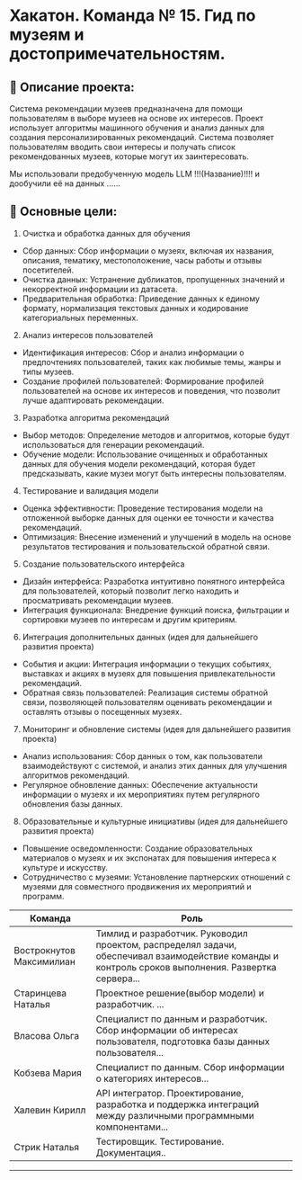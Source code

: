 # Хакатон. Команда № 15. Гид по музеям и достопримечательностям. 


## 📝 Описание проекта:
Система рекомендации музеев предназначена для помощи пользователям в выборе музеев на основе их интересов. Проект использует алгоритмы машинного обучения и анализ данных для создания персонализированных рекомендаций. Система позволяет пользователям вводить свои интересы и получать список рекомендованных музеев, которые могут их заинтересовать.

Мы использовали предобученную модель LLM !!!(Название)!!!! и дообучили её на данных ......

## 🎯 Основные цели: 
1. Очистка и обработка данных для обучения
- Сбор данных: Сбор информации о музеях, включая их названия, описания, тематику, местоположение, часы работы и отзывы посетителей.
- Очистка данных: Устранение дубликатов, пропущенных значений и некорректной информации из датасета.
- Предварительная обработка: Приведение данных к единому формату, нормализация текстовых данных и кодирование категориальных переменных.
2. Анализ интересов пользователей
- Идентификация интересов: Сбор и анализ информации о предпочтениях пользователей, таких как любимые темы, жанры и типы музеев.
- Создание профилей пользователей: Формирование профилей пользователей на основе их интересов и поведения, что позволит лучше адаптировать рекомендации.
3. Разработка алгоритма рекомендаций
- Выбор методов: Определение методов и алгоритмов, которые будут использоваться для генерации рекомендаций.
- Обучение модели: Использование очищенных и обработанных данных для обучения модели рекомендаций, которая будет предсказывать, какие музеи могут быть интересны пользователям.
4. Тестирование и валидация модели
- Оценка эффективности: Проведение тестирования модели на отложенной выборке данных для оценки ее точности и качества рекомендаций.
- Оптимизация: Внесение изменений и улучшений в модель на основе результатов тестирования и пользовательской обратной связи.
5. Создание пользовательского интерфейса
- Дизайн интерфейса: Разработка интуитивно понятного интерфейса для пользователей, который позволит легко находить и просматривать рекомендации музеев.
- Интеграция функционала: Внедрение функций поиска, фильтрации и сортировки музеев по интересам и другим критериям.
6. Интеграция дополнительных данных (идея для дальнейшего развития проекта)
- События и акции: Интеграция информации о текущих событиях, выставках и акциях в музеях для повышения привлекательности рекомендаций.
- Обратная связь пользователей: Реализация системы обратной связи, позволяющей пользователям оценивать рекомендации и оставлять отзывы о посещенных музеях.
7. Мониторинг и обновление системы (идея для дальнейшего развития проекта)
- Анализ использования: Сбор данных о том, как пользователи взаимодействуют с системой, и анализ этих данных для улучшения алгоритмов рекомендаций.
- Регулярное обновление данных: Обеспечение актуальности информации о музеях и их мероприятиях путем регулярного обновления базы данных.
8. Образовательные и культурные инициативы (идея для дальнейшего развития проекта)
- Повышение осведомленности: Создание образовательных материалов о музеях и их экспонатах для повышения интереса к культуре и искусству.
- Сотрудничество с музеями: Установление партнерских отношений с музеями для совместного продвижения их мероприятий и программ.

|Команда|Роль|
|----|----|
|Вострокнутов Максимилиан |Тимлид и разработчик. Руководил проектом, распределял задачи, обеспечивал взаимодействие команды и контроль сроков выполнения. Развертка сервера...|
|Старинцева Наталья |Проектное решение(выбор модели) и разработчик. ...|
|Власова Ольга|Специалист по данным и разработчик. Сбор информации об интересах пользователя, подготовка базы данных пользователя...|
|Кобзева Мария |Специалист по данным. Сбор информации о категориях интересов...|
|Халевин Кирилл |API интегратор. Проектирование, разработка и поддержка интеграций между различными программными компонентами...|
|Стрик Наталья |Тестировщик. Тестирование. Документация..|
---
